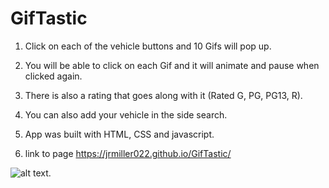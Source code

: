 # GifTastic

1. Click on each of the vehicle buttons and 10 Gifs will pop up.

2. You will be able to click on each Gif and it will animate and pause when clicked again.

3. There is also a rating that goes along with it (Rated G, PG, PG13, R).

4. You can also add your vehicle in the side search. 

5. App was built with HTML, CSS and javascript. 

6. link to page https://jrmiller022.github.io/GifTastic/

![alt text](/assets/images/scree-shot.png).

